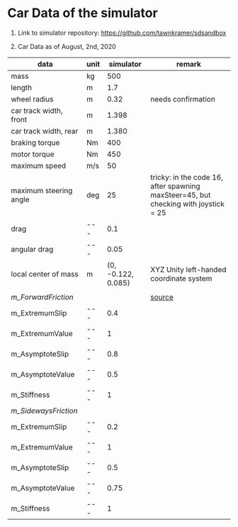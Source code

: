 # Car Data of the simulator

1. Link to simulator repository: https://github.com/tawnkramer/sdsandbox

2. Car Data as of August, 2nd, 2020

| data                   | unit | simulator     | remark             |
|------------------------|------|---------------|--------------------|     
| mass                   | kg   | 500           |                    |
| length                 | m    | 1.7           |                    |
| wheel radius           | m    | 0.32          | needs confirmation |
| car track width, front | m    | 1.398         |                    |
| car track width, rear  | m    | 1.380         |                    |
| braking torque         | Nm   | 400           |                    |
| motor torque           | Nm   | 450           |                    |
| maximum speed          | m/s  | 50            |                    |
| maximum steering angle | deg  | 25            | tricky: in the code 16, after spawning maxSteer=45, but checking with joystick = 25 |
| drag                   | ---  | 0.1           |                    |
| angular drag           | ---  | 0.05          |                    |
| local center of mass   | m    | (0, -0.122, 0.085) | XYZ Unity left-handed coordinate system |
|                        |      |               |                    |
| *m_ForwardFriction*    |      |               | [source](https://github.com/tawnkramer/sdsandbox/blob/fecf2f64c11a82f9b088ccbf0f734dfd6d8dea3c/sdsim/Assets/Prefabs/car.prefab)             |
| m_ExtremumSlip         | ---  | 0.4           |                    |
| m_ExtremumValue        | ---  | 1             |                    |
| m_AsymptoteSlip        | ---  | 0.8           |                    |
| m_AsymptoteValue       | ---  | 0.5           |                    |
| m_Stiffness            | ---  | 1             |                    |
| *m_SidewaysFriction*   |      |               |                    |     
| m_ExtremumSlip         | ---  | 0.2           |                    |
| m_ExtremumValue        | ---  | 1             |                    |
| m_AsymptoteSlip        | ---  | 0.5           |                    |
| m_AsymptoteValue       | ---  | 0.75          |                    |
| m_Stiffness            | ---  | 1             |                    |
